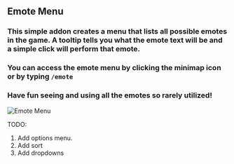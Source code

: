 ## Emote Menu
  
### This simple addon creates a menu that lists all possible emotes in the game. A tooltip tells you what the emote text will be and a simple click will perform that emote.  
  
### You can access the emote menu by clicking the minimap icon or by typing `/emote`


### Have fun seeing and using all the emotes so rarely utilized!


![Emote Menu](https://i.imgur.com/tJvM9fy.png)


TODO:
1. Add options menu.
2. Add sort
3. Add dropdowns
